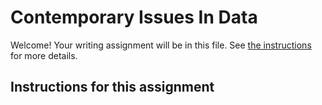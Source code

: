 # Contemporary Issues In Data

Welcome! Your writing assignment will be in this file.  See [the instructions](./instructions.md) for more details.

## Instructions for this assignment
